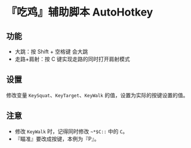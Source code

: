# 『吃鸡』辅助脚本 AutoHotkey

## 功能

* 大跳：按 Shift + 空格键 会大跳
* 走路+肩射：按 C 键实现走路的同时打开肩射模式

## 设置

修改变量 `KeySquat`、`KeyTarget`、`KeyWalk` 的值，设置为实际的按键设置的值。

## 注意

* 修改 `KeyWalk` 时，记得同时修改 `~*$C::` 中的 `C`。
* 『瞄准』要改成按键，本例为『P』。
